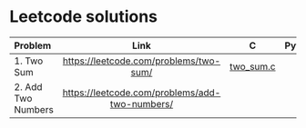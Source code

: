 # Leetcode solutions

| Problem | Link | C | Python |
| :---------- | :-----------: | :--------: | ----: |
| 1. Two Sum | https://leetcode.com/problems/two-sum/ | [two_sum.c](https://github.com/Motari-Brian/Leetcode/blob/code/two_sum.c) |
| 2. Add Two Numbers | https://leetcode.com/problems/add-two-numbers/ |
